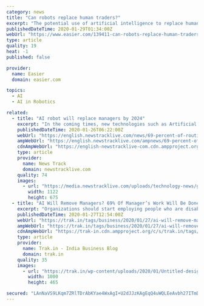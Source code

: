 ```yaml
---
category: news
title: "Can robots replace human traders?"
excerpt: "The potential use of artificial intelligence to replace human traders has obvious cost benefits. But can a robot really outperform a human? Robots struggle in day trading New technology has enabled us to effectively teach artificial intelligence the rules of trading. But it is noticeable that no investment bank in the world has replaced all of ..."
publishedDateTime: 2020-01-29T01:34:00Z
webUrl: "https://www.easier.com/139411-can-robots-replace-human-traders.html"
type: article
quality: 19
heat: -1
published: false

provider:
  name: Easier
  domain: easier.com

topics:
  - AI
  - AI in Robotics

related:
  - title: "AI robot will replace managers by 2024"
    excerpt: "In the coming times, new technologies such as Artificial Intelligence (AI) can make everyday tasks easier ... It further states that restaurants are implementing AI robotics technology so that paralyzed employees can also control robotic waiters from remote locations. Due to technologies like Braille readers and virtual reality, institutions ..."
    publishedDateTime: 2020-01-26T06:22:00Z
    webUrl: "https://english.newstracklive.com/news/69-percent-of-routine-work-of-managers-taken-by-artificial-intelligence-by-2024-sc86-nu-1065539-1.html"
    ampWebUrl: "https://english.newstracklive.com/ampnews/69-percent-of-routine-work-of-managers-taken-by-artificial-intelligence-by-2024-sc86-nu-1065539-1.html"
    cdnAmpWebUrl: "https://english-newstracklive-com.cdn.ampproject.org/c/s/english.newstracklive.com/ampnews/69-percent-of-routine-work-of-managers-taken-by-artificial-intelligence-by-2024-sc86-nu-1065539-1.html"
    type: article
    provider:
      name: News Track
      domain: newstracklive.com
    quality: 74
    images:
      - url: "https://media.newstracklive.com/uploads/technology-news/gadgets-news-info/Jan/26/big_thumb/sdtyfstyfsf_5e2d2d0e90399.JPG"
        width: 1122
        height: 675
  - title: "AI Will Remove Managers? 69% Of Manager’s Work Will Be Done By AI; Chat Bots, Virtual Assistants Will Replace Managers?"
    excerpt: "Organizations should start employing people who are disabled ... Poitevin said, “Restaurants are piloting AI robotics technology that enables paralyzed employees to control robotic waiters remotely. With technologies like braille-readers and virtual reality, organizations are more open to opportunities to employ a diverse workforce.”"
    publishedDateTime: 2020-01-27T12:54:00Z
    webUrl: "https://trak.in/tags/business/2020/01/27/ai-will-remove-managers-69-of-managers-work-will-be-done-by-ai-chat-bots-virtual-assistants-will-replace-managers/"
    ampWebUrl: "https://trak.in/tags/business/2020/01/27/ai-will-remove-managers-69-of-managers-work-will-be-done-by-ai-chat-bots-virtual-assistants-will-replace-managers/amp/"
    cdnAmpWebUrl: "https://trak-in.cdn.ampproject.org/c/s/trak.in/tags/business/2020/01/27/ai-will-remove-managers-69-of-managers-work-will-be-done-by-ai-chat-bots-virtual-assistants-will-replace-managers/amp/"
    type: article
    provider:
      name: Trak.in - India Business Blog
      domain: trak.in
    quality: 35
    images:
      - url: "https://trak.in/wp-content/uploads/2020/01/Untitled-design-20-1.jpg"
        width: 1000
        height: 465

secured: "LAnNaVS9LKqm7ZRlTDrAbKYae4WxAgI+U2dJJzKAgEqQ4uWQLEeAvbh27ITmDNKosJHd+Qi8xTBdg+X1/PuO12OE0TsC70RVtj3SIBFwaGMLQ6Jf5zk5s7DNV+/xszIdelPiQCwMOMdbG/UFynjYL3fJ9IDAkgns85mVlFYKRIBxrUGghr9uxoV5TTp+RaaOjhKn7fBdoTng6vvMnHd7ugIHZf2VIdpbDm5ddx8sCU9EJFWDuQr0+NgB1RjwcrUWe4Ct04+aiwtQBGZXqaNWrXzfZKpqrPyUpmbnN6AR71D6mQjwixZM1gHD3OOkufjt;ChPuUidyNusbMfoMm4XT3w=="
---
```


